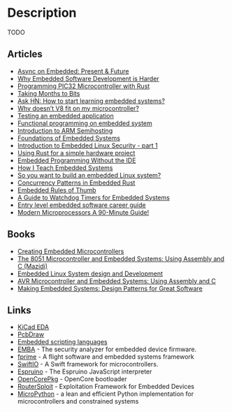 # Description

TODO


## Articles

- [Async on Embedded: Present & Future](https://tweedegolf.nl/blog/63/async-on-embedded-present-and-future)
- [Why Embedded Software Development is Harder](https://beza1e1.tuxen.de/embedded.html)
- [Programming PIC32 Microcontroller with Rust](https://gill.net.in/posts/pic32-blink-led-rust/)
- [Taking Months to Bits](https://kevlinhenney.medium.com/taking-months-to-bits-f66f3eb2476a)
- [Ask HN: How to start learning embedded systems?](https://news.ycombinator.com/item?id=27828834)
- [Why doesn’t V8 fit on my microcontroller?](https://blog.toit.io/why-doesnt-v8-fit-on-my-microcontroller-71dc6e2d8f5c)
- [Testing an embedded application](https://ferrous-systems.com/blog/test-embedded-app/)
- [Functional programming on embedded system](https://lambdachip.com/index/)
- [Introduction to ARM Semihosting](https://interrupt.memfault.com/blog/arm-semihosting)
- [Foundations of Embedded Systems](https://f-of-e.org/)
- [Introduction to Embedded Linux Security - part 1](https://embeddedbits.org/introduction-embedded-linux-security-part-1/)
- [Using Rust for a simple hardware project](https://blog.tonari.no/rust-simple-hardware-project)
- [Embedded Programming Without the IDE](http://reecestevens.me/blog/2016/07/08/embedded-programming-without-ide/)
- [How I Teach Embedded Systems](https://jaycarlson.net/2019/07/26/how-i-teach-embedded-systems/)
- [So you want to build an embedded Linux system?](https://jaycarlson.net/embedded-linux/)
- [Concurrency Patterns in Embedded Rust](https://ferrous-systems.com/blog/embedded-concurrency-patterns/)
- [Embedded Rules of Thumb](https://embeddedartistry.com/blog/2018/04/26/embedded-rules-of-thumb/)
- [A Guide to Watchdog Timers for Embedded Systems](https://interrupt.memfault.com/blog/firmware-watchdog-best-practices)
- [Entry level embedded software career guide](https://www.reddit.com/r/embedded/comments/cbswjt/entry_level_embedded_software_career_guide/)
- [Modern Microprocessors A 90-Minute Guide!](https://www.lighterra.com/papers/modernmicroprocessors/)


## Books

- [Creating Embedded Microcontrollers](https://abdullahyildiz.github.io/files/Creating_Embedded_Microcontrollers.pdf)
- [The 8051 Microcontroller and Embedded Systems: Using Assembly and C (Mazidi)](https://www.amazon.com/gp/product/1565923065/ref=as_li_tl?ie=UTF8&tag=codrey-20&camp=1789&creative=9325&linkCode=as2&creativeASIN=1565923065&linkId=165c2dcf4c1eca2d5cdcb183806f0b4c)
- [Embedded Linux System design and Development](https://esys.ir/files/ref_books/linux/esys.ir_embedded.linux.system.design.and.development.pdf)
- [AVR Microcontroller and Embedded Systems: Using Assembly and C](https://www.amazon.in/gp/product/0138003319/ref=as_li_tl?ie=UTF8&tag=codrey-21&camp=3638&creative=24630&linkCode=as2&creativeASIN=0138003319&linkId=58c09f1226949f6a702ee60a9dec8911)
- [Making Embedded Systems: Design Patterns for Great Software](https://www.amazon.in/gp/product/9350235706/ref=as_li_tl?ie=UTF8&tag=codrey-21&camp=3638&creative=24630&linkCode=as2&creativeASIN=9350235706&linkId=47a2e857de701ba42a2edd9bb77bd556)



## Links

- [KiCad EDA](https://www.kicad.org/)
- [PcbDraw](https://github.com/yaqwsx/PcbDraw)
- [Embedded scripting languages](https://github.com/dbohdan/embedded-scripting-languages)
- [EMBA](https://github.com/e-m-b-a/emba) - The security analyzer for embedded device firmware.
- [fprime](https://github.com/nasa/fprime) - A flight software and embedded systems framework
- [SwiftIO](https://github.com/madmachineio/SwiftIO) - A Swift framework for microcontrollers.
- [Espruino](https://github.com/espruino/Espruino) - The Espruino JavaScript interpreter
- [OpenCorePkg](https://github.com/acidanthera/OpenCorePkg) - OpenCore bootloader
- [RouterSploit](https://github.com/threat9/routersploit) - Exploitation Framework for Embedded Devices
- [MicroPython](https://github.com/micropython/micropython) - a lean and efficient Python implementation for microcontrollers and constrained systems
